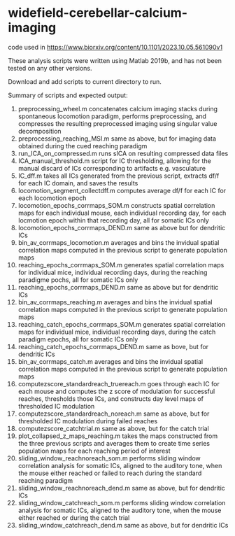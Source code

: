 # widefield-cerebellar-calcium-imaging
code used in https://www.biorxiv.org/content/10.1101/2023.10.05.561090v1



These analysis scripts were written using Matlab 2019b, and has not been tested on any other versions.

Download and add scripts to current directory to run.

Summary of scripts and expected output:

1) preprocessing_wheel.m concatenates calcium imaging stacks during spontaneous locomotion paradigm, performs preprocessing, and compresses the resulting preprocessed imaging using singular value decomposition
2) preprocessing_reaching_MSI.m same as above, but for imaging data obtained during the cued reaching paradigm
3) run_ICA_on_compressed.m runs sICA on resulting compressed data files
4) ICA_manual_threshold.m script for IC thresholding, allowing for the manual discard of ICs corresponding to artifacts e.g. vasculature
5) IC_dff.m takes all ICs generated from the previous script, extracts df/f for each IC domain, and saves the results
6) locomotion_segment_collectdff.m computes average df/f for each IC for each locomotion epoch
7) locomotion_epochs_corrmaps_SOM.m constructs spatial correlation maps for each individual mouse, each individual recording day, for each locmotion epoch within that recording day, all for somatic ICs only
8) locomotion_epochs_corrmaps_DEND.m same as above but for dendritic ICs
9) bin_av_corrmaps_locomotion.m averages and bins the invidual spatial correlation maps computed in the previous script to generate population maps
10) reaching_epochs_corrmaps_SOM.m generates spatial correlation maps for individual mice, individual recording days, during the reaching paradigme pochs, all for somatic ICs only
11) reaching_epochs_corrmaps_DEND.m same as above but for dendritic ICs
12) bin_av_corrmaps_reaching.m averages and bins the invidual spatial correlation maps computed in the previous script to generate population maps
13) reaching_catch_epochs_corrmaps_SOM.m generates spatial correlation maps for individual mice, individual recording days, during the catch paradigm epochs, all for somatic ICs only
14) reaching_catch_epochs_corrmaps_DEND.m same as bove, but for dendritic ICs
15) bin_av_corrmaps_catch.m averages and bins the invidual spatial correlation maps computed in the previous script to generate population maps
16) computezscore_standardreach_truereach.m goes through each IC for each mouse and computes the z score of modulation for successful reaches, thresholds those ICs, and constructs day level maps of thresholded IC modulation
17) computezscore_standardreach_noreach.m same as above, but for thresholded IC modulation during failed reaches
18) computezscore_catchtrial.m same as above, but for the catch trial
19) plot_collapsed_z_maps_reaching.m takes the maps constructed from the three previous scripts and averages them to create time series population maps for each reaching period of interest
20) sliding_window_reachnoreach_som.m performs sliding window correlation analysis for somatic ICs, aligned to the auditory tone, when the mouse either reached or failed to reach during the standard reaching paradigm
21) sliding_window_reachnoreach_dend.m same as above, but for dendritic ICs
22) sliding_window_catchreach_som.m performs sliding window correlation analysis for somatic ICs, aligned to the auditory tone, when the mouse either reached or during the catch trial
23) sliding_window_catchreach_dend.m same as above, but for dendritic ICs

